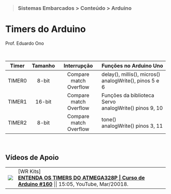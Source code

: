 > ### Sistemas Embarcados > Conteúdo > Arduino

# Timers do Arduino

Prof. Eduardo Ono

<br>

| Timer | Tamanho | Interrupção | Funções no Arduino Uno |
|  :-:  |   :-:   |     :-:     | --- |
| TIMER0 |  8-bit | Compare match <br> Overflow | delay(), millis(), micros() <br> analogWrite(), pinos 5 e 6
| TIMER1 | 16-bit | Compare match <br> Overflow | Funções da biblioteca Servo <br> analogWrite() pinos 9, 10
| TIMER2 |  8-bit | Compare match <br> Overflow | tone() <br> analogWrite() pinos 3, 11

<br>

## Vídeos de Apoio

|||
| :-: | --- |
[![](https://img.youtube.com/vi/BHa6u096Svo/default.jpg)](https://www.youtube.com/watch?v=BHa6u096Svo "") | [WR Kits] <br> [__ENTENDA OS TIMERS DO ATMEGA328P \| Curso de Arduino #160__](https://www.youtube.com/watch?v=BHa6u096Svo) \|\| 15:05, YouTube, Mar/20018.

<br>
